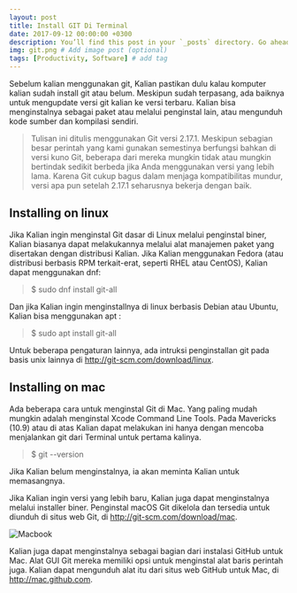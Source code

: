 ```yaml
---
layout: post
title: Install GIT Di Terminal
date: 2017-09-12 00:00:00 +0300
description: You’ll find this post in your `_posts` directory. Go ahead and edit it and re-build the site to see your changes. # Add post description (optional)
img: git.png # Add image post (optional)
tags: [Productivity, Software] # add tag
---
```


Sebelum kalian menggunakan git, Kalian pastikan dulu kalau komputer kalian sudah install git atau belum.
Meskipun sudah terpasang, ada baiknya untuk mengupdate versi git kalian ke versi terbaru. Kalian bisa menginstalnya sebagai paket atau melalui penginstal lain, atau mengunduh kode sumber dan kompilasi sendiri.

>Tulisan ini ditulis menggunakan Git versi 2.17.1. Meskipun sebagian besar perintah yang kami gunakan semestinya berfungsi bahkan di versi kuno Git, beberapa dari mereka mungkin tidak atau mungkin bertindak sedikit berbeda jika Anda menggunakan versi yang lebih lama. Karena Git cukup bagus dalam menjaga kompatibilitas mundur, versi apa pun setelah 2.17.1 seharusnya bekerja dengan baik.

## Installing on linux

Jika Kalian ingin menginstal Git dasar di Linux melalui penginstal biner, Kalian biasanya dapat melakukannya melalui alat manajemen paket yang disertakan dengan distribusi Kalian. Jika Kalian menggunakan Fedora (atau distribusi berbasis RPM terkait-erat, seperti RHEL atau CentOS), Kalian dapat menggunakan dnf:

>$ sudo dnf install git-all

Dan jika Kalian ingin menginstallnya di linux berbasis Debian atau Ubuntu, Kalian bisa menggunakan apt :

>$ sudo apt install git-all

Untuk beberapa pengaturan lainnya, ada intruksi penginstallan git pada basis unix lainnya di http://git-scm.com/download/linux.

## Installing on mac

Ada beberapa cara untuk menginstal Git di Mac. Yang paling mudah mungkin adalah menginstal Xcode Command Line Tools. Pada Mavericks (10.9) atau di atas Kalian dapat melakukan ini hanya dengan mencoba menjalankan git dari Terminal untuk pertama kalinya.

>$ git --version

Jika Kalian belum menginstalnya, ia akan meminta Kalian untuk memasangnya.

Jika Kalian ingin versi yang lebih baru, Kalian juga dapat menginstalnya melalui installer biner. Penginstal macOS Git dikelola dan tersedia untuk diunduh di situs web Git, di http://git-scm.com/download/mac.

![Macbook]({{site.baseurl}}/assets/img/git-osx-installer.png)

Kalian juga dapat menginstalnya sebagai bagian dari instalasi GitHub untuk Mac. Alat GUI Git mereka memiliki opsi untuk menginstal alat baris perintah juga. Kalian dapat mengunduh alat itu dari situs web GitHub untuk Mac, di http://mac.github.com.